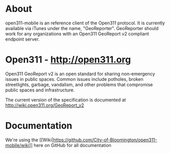 # About
open311-mobile is an reference client of the Open311 protocol.  It is currently available via iTunes under the name, "GeoReporter".  GeoReporter should work for any organizations with an Open311 GeoReport v2 compliant endpoint server.

# Open311 - http://open311.org
Open311 GeoReport v2 is an open standard for sharing non-emergency issues in public spaces.  Common issues include potholes, broken streetlights, garbage, vandalism, and other problems that compromise public spaces and infrastructure.

The current version of the specification is documented at http://wiki.open311.org/GeoReport_v2

# Documentation
We're using the [[Wiki|https://github.com/City-of-Bloomington/open311-mobile/wiki]] here on GitHub for all documentation